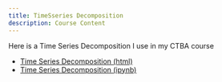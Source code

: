 ```yaml
---
title: TimeSseries Decomposition
description: Course Content
---
```

Here is a Time Series Decomposition I use in my CTBA course
- [Time Series Decomposition (html)](TimeSeriesDecomposition.html)
- [Time Series Decomposition (ipynb)](TimeSeriesDecomposition.ipynb)
